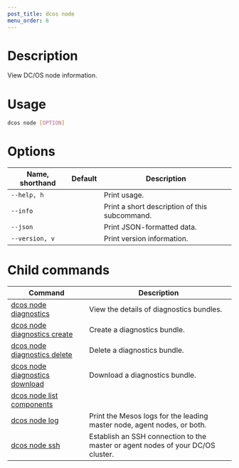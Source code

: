 ```yaml
---
post_title: dcos node
menu_order: 6
---
```

    
# Description
View DC/OS node information.

# Usage

```bash
dcos node [OPTION]
```

# Options

| Name, shorthand | Default | Description |
|---------|-------------|-------------|
| `--help, h`   |             |  Print usage. |
| `--info`   |             |  Print a short description of this subcommand. |
| `--json`   |             |  Print JSON-formatted data. |
| `--version, v`   |             | Print version information. |

# Child commands

| Command | Description |
|---------|-------------|
| [dcos node diagnostics](/docs/1.9/usage/cli/command-reference/dcos-node/dcos-node-diagnostics/)   | View the details of diagnostics bundles. |  
| [dcos node diagnostics create](/docs/1.9/usage/cli/command-reference/dcos-node/dcos-node-diagnostics-create/)   | Create a diagnostics bundle.|  
| [dcos node diagnostics delete](/docs/1.9/usage/cli/command-reference/dcos-node/dcos-node-diagnostics-delete/)   | Delete a diagnostics bundle.|  
| [dcos node diagnostics download](/docs/1.9/usage/cli/command-reference/dcos-node/dcos-node-diagnostics-download/)   | Download a diagnostics bundle.|  
| [dcos node list components](/docs/1.9/usage/cli/command-reference/dcos-node/dcos-node-list-components/)   |             |  
| [dcos node log](/docs/1.9/usage/cli/command-reference/dcos-node/dcos-node-log/)   | Print the Mesos logs for the leading master node, agent nodes, or both. |  
| [dcos node ssh](/docs/1.9/usage/cli/command-reference/dcos-node/dcos-node-ssh/)   | Establish an SSH connection to the master or agent nodes of your DC/OS cluster. |  
